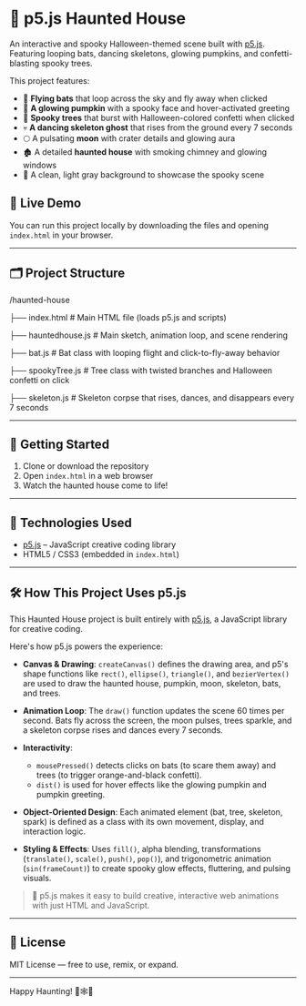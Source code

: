 # 🎃 p5.js Haunted House

An interactive and spooky Halloween-themed scene built with [p5.js](https://p5js.org/). Featuring looping bats, dancing skeletons, glowing pumpkins, and confetti-blasting spooky trees.

This project features:

- 🦇 **Flying bats** that loop across the sky and fly away when clicked  
- 🎃 **A glowing pumpkin** with a spooky face and hover-activated greeting  
- 🌲 **Spooky trees** that burst with Halloween-colored confetti when clicked  
- 💀 **A dancing skeleton ghost** that rises from the ground every 7 seconds  
- 🌕 A pulsating **moon** with crater details and glowing aura  
- 🏚️ A detailed **haunted house** with smoking chimney and glowing windows
- 🎨 A clean, light gray background to showcase the spooky scene

## 🧙 Live Demo

You can run this project locally by downloading the files and opening `index.html` in your browser.

---

## 🗂️ Project Structure

/haunted-house

├── index.html          # Main HTML file (loads p5.js and scripts)

├── hauntedhouse.js     # Main sketch, animation loop, and scene rendering

├── bat.js              # Bat class with looping flight and click-to-fly-away behavior

├── spookyTree.js       # Tree class with twisted branches and Halloween confetti on click

├── skeleton.js         # Skeleton corpse that rises, dances, and disappears every 7 seconds

---

## 🚀 Getting Started

1. Clone or download the repository
2. Open `index.html` in a web browser
3. Watch the haunted house come to life!

---

## 🧪 Technologies Used

- [p5.js](https://p5js.org/) – JavaScript creative coding library
- HTML5 / CSS3 (embedded in `index.html`)

---

## 🛠️ How This Project Uses p5.js

This Haunted House project is built entirely with [p5.js](https://p5js.org/), a JavaScript library for creative coding. 

Here's how p5.js powers the experience:

- **Canvas & Drawing**: `createCanvas()` defines the drawing area, and p5's shape functions like `rect()`, `ellipse()`, `triangle()`, and `bezierVertex()` are used to draw the haunted house, pumpkin, moon, skeleton, bats, and trees.

- **Animation Loop**: The `draw()` function updates the scene 60 times per second. Bats fly across the screen, the moon pulses, trees sparkle, and a skeleton corpse rises and dances every 7 seconds.

- **Interactivity**:
  - `mousePressed()` detects clicks on bats (to scare them away) and trees (to trigger orange-and-black confetti).
  - `dist()` is used for hover effects like the glowing pumpkin and pumpkin greeting.

- **Object-Oriented Design**: Each animated element (bat, tree, skeleton, spark) is defined as a class with its own movement, display, and interaction logic.

- **Styling & Effects**: Uses `fill()`, alpha blending, transformations (`translate()`, `scale()`, `push()`, `pop()`), and trigonometric animation (`sin(frameCount)`) to create spooky glow effects, fluttering, and pulsing visuals.

> 📢 p5.js makes it easy to build creative, interactive web animations with just HTML and JavaScript.

---

## 👻 License

MIT License — free to use, remix, or expand.

---

Happy Haunting! 🎃🕸️🦇
